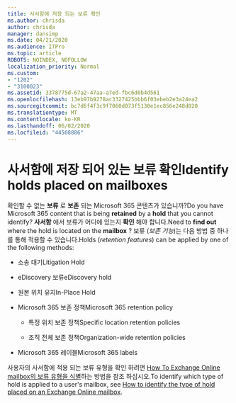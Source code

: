 ```yaml
---
title: 사서함에 저장 되는 보류 확인
ms.author: chrisda
author: chrisda
manager: dansimp
ms.date: 04/21/2020
ms.audience: ITPro
ms.topic: article
ROBOTS: NOINDEX, NOFOLLOW
localization_priority: Normal
ms.custom:
- "1202"
- "3100023"
ms.assetid: 3378775d-67a2-47aa-a7ed-fbc6d0b4d561
ms.openlocfilehash: 13eb97b9278ac3327425bbb6f03ebeb2e3a24ea2
ms.sourcegitcommit: bc7d6f4f3c9f7060d073f5130e1ec856e248d020
ms.translationtype: MT
ms.contentlocale: ko-KR
ms.lasthandoff: 06/02/2020
ms.locfileid: "44508886"
---
```

# <a name="identify-holds-placed-on-mailboxes"></a><span data-ttu-id="77e04-102">사서함에 저장 되어 있는 보류 확인</span><span class="sxs-lookup"><span data-stu-id="77e04-102">Identify holds placed on mailboxes</span></span>

<span data-ttu-id="77e04-103">확인할 수 없는 **보류** 로 **보존** 되는 Microsoft 365 콘텐츠가 있습니까?</span><span class="sxs-lookup"><span data-stu-id="77e04-103">Do you have Microsoft 365 content that is being **retained** by a **hold** that you cannot identify?</span></span> <span data-ttu-id="77e04-104">**사서함** 에서 보류가 어디에 있는지 **확인** 해야 합니다.</span><span class="sxs-lookup"><span data-stu-id="77e04-104">Need to **find out** where the hold is located on the **mailbox** ?</span></span> <span data-ttu-id="77e04-105">보류 (*보존 기능*)는 다음 방법 중 하나를 통해 적용할 수 있습니다.</span><span class="sxs-lookup"><span data-stu-id="77e04-105">Holds (*retention features*) can be applied by one of the following methods:</span></span>
  
- <span data-ttu-id="77e04-106">소송 대기</span><span class="sxs-lookup"><span data-stu-id="77e04-106">Litigation Hold</span></span>

- <span data-ttu-id="77e04-107">eDiscovery 보류</span><span class="sxs-lookup"><span data-stu-id="77e04-107">eDiscovery hold</span></span>

- <span data-ttu-id="77e04-108">원본 위치 유지</span><span class="sxs-lookup"><span data-stu-id="77e04-108">In-Place Hold</span></span>

- <span data-ttu-id="77e04-109">Microsoft 365 보존 정책</span><span class="sxs-lookup"><span data-stu-id="77e04-109">Microsoft 365 retention policy</span></span> 

  - <span data-ttu-id="77e04-110">특정 위치 보존 정책</span><span class="sxs-lookup"><span data-stu-id="77e04-110">Specific location retention policies</span></span>

  - <span data-ttu-id="77e04-111">조직 전체 보존 정책</span><span class="sxs-lookup"><span data-stu-id="77e04-111">Organization-wide retention policies</span></span>

- <span data-ttu-id="77e04-112">Microsoft 365 레이블</span><span class="sxs-lookup"><span data-stu-id="77e04-112">Microsoft 365 labels</span></span>

<span data-ttu-id="77e04-113">사용자의 사서함에 적용 되는 보류 유형을 확인 하려면 [How To Exchange Online mailbox의 보류 유형을 식별](https://docs.microsoft.com/microsoft-365/compliance/identify-a-hold-on-an-exchange-online-mailbox)하는 방법을 참조 하십시오.</span><span class="sxs-lookup"><span data-stu-id="77e04-113">To identify which type of hold is applied to a user's mailbox, see [How to identify the type of hold placed on an Exchange Online mailbox](https://docs.microsoft.com/microsoft-365/compliance/identify-a-hold-on-an-exchange-online-mailbox).</span></span>
